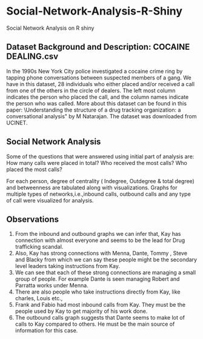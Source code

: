 # Social-Network-Analysis-R-Shiny
Social Network Analysis on R shiny

Dataset Background and Description: COCAINE DEALING.csv
------------------------------------------------------------------------------------------------------------------------------------------
In the 1990s New York City police investigated a cocaine crime ring by tapping phone conversations between suspected members of a gang. We have in this dataset, 28 individuals who either placed and/or received a call from one of the others in the circle of dealers. The left most column indicates the person who placed the call, and the column names indicate the person who was called. More about this dataset can be found in this paper: \Understanding the structure of a drug tracking organization: a conversational analysis" by M Natarajan. The dataset was downloaded from UCINET.

Social Network Analysis
------------------------------------------------------------------------------------------------------------------------------------------
Some of the questions that were answered using initial part of analysis are:
How many calls were placed in total?
Who received the most calls?
Who placed the most calls?

For each person, degree of centrality ( Indegree, Outdegree & total degree) and betweenness are tabulated along with visualizations.
Graphs for multiple types of networks,i.e.,inbound calls, outbound calls and any type of call were visualized for analysis.

Observations
------------------------------------------------------------------------------------------------------------------------------------------
1. From the inbound and outbound graphs we can infer that, Kay has connection with almost everyone and seems to be the lead for Drug trafficking scandal. 
2. Also, Kay has strong connections with Menna, Dante, Tommy , Steve and Blacky from which we can say these people might be the secondary level leaders taking instructions from Kay.
3. We can see that each of these strong connections are managing a small group of people. For example Dante is seen managing Robert and Parratta works under Menna. 
4. There are also people who take instructions directly from Kay, like charles, Louis etc.,
5. Frank and Fabio had most inbound calls from Kay. They must be the people used by Kay to get majority of his work done.
6. The outbound calls graph suggests that Dante seems to make lot of calls to Kay compared to others. He must be the main source of information for this case.
